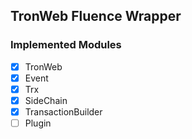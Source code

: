 ## TronWeb Fluence Wrapper

### Implemented Modules

- [x] TronWeb
- [x] Event
- [x] Trx
- [x] SideChain
- [x] TransactionBuilder
- [ ] Plugin
